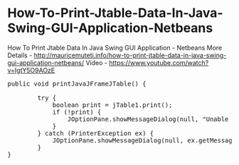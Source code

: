 # How-To-Print-Jtable-Data-In-Java-Swing-GUI-Application-Netbeans
How To Print Jtable Data In Java Swing GUI Application - Netbeans
More Details - http://mauricemuteti.info/how-to-print-jtable-data-in-java-swing-gui-application-netbeans/
Video - https://www.youtube.com/watch?v=IgtY5O9AOzE
<pre>
public void printJavaJFrameJTable() {

        try {
            boolean print = jTable1.print();
            if (!print) {
                JOptionPane.showMessageDialog(null, "Unable To Print !!..");
            }
        } catch (PrinterException ex) {
            JOptionPane.showMessageDialog(null, ex.getMessage());
        }
}
</pre>
